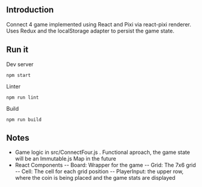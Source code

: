 ## Introduction
Connect 4 game implemented using React and Pixi via react-pixi renderer.
Uses Redux and the localStorage adapter to persist the game state.

## Run it
Dev server
```
npm start
```
Linter
```
npm run lint
```
Build
```
npm run build
```

## Notes
- Game logic in src/ConnectFour.js . Functional aproach, the game state will be an Immutable.js Map in the future
- React Components
-- Board: Wrapper for the game
-- Grid: The 7x6 grid
-- Cell: The cell for each grid position
-- PlayerInput: the upper row, where the coin is being placed and the game stats are displayed
